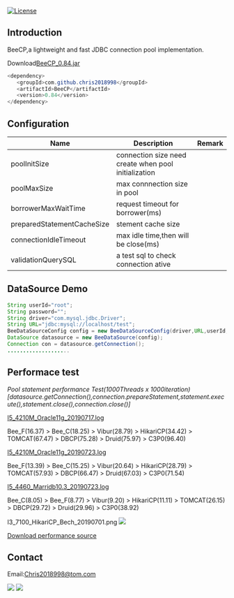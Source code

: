 [![License](https://img.shields.io/badge/license-Apache%202-4EB1BA.svg)](https://www.apache.org/licenses/LICENSE-2.0.html)

Introduction
---
BeeCP,a lightweight and  fast JDBC connection pool implementation. 

Download<a href="http://central.maven.org/maven2/com/github/chris2018998/BeeCP/0.84/BeeCP-0.84.jar">BeeCP_0.84.jar</a>

```java
<dependency>
   <groupId>com.github.chris2018998</groupId>
   <artifactId>BeeCP</artifactId>
   <version>0.84</version>
</dependency>

```

Configuration
---
|  Name  |   Description |   Remark |
| ------------ | ------------ | ------------ |
| poolInitSize  | connection size need create when pool initialization  |   |
| poolMaxSize |  max connnection size in pool |    |
| borrowerMaxWaitTime |request timeout for borrower(ms)  |   |
| preparedStatementCacheSize | stement cache size |   |
| connectionIdleTimeout  | max idle time,then will be close(ms)  |    |
| validationQuerySQL |  a test sql to check connection ative   |    |   |

DataSource Demo
---
```java
String userId="root";
String password="";
String driver="com.mysql.jdbc.Driver";
String URL="jdbc:mysql://localhost/test";
BeeDataSourceConfig config = new BeeDataSourceConfig(driver,URL,userId,password);
DataSource datasource = new BeeDataSource(config);
Connection con = datasource.getConnection();
....................

```

Performace test
---
<i>Pool statement performance Test(1000Threads x 1000iteration)</i>
<i>[datasource.getConnection(),connection.prepareStatement,statement.execute(),statement.close(),connection.close()]</i>

<a href="https://github.com/Chris2018998/BeeCP/blob/master/doc/performance/I5_4210M_Oracle11g_20190717.log">I5_4210M_Oracle11g_20190717.log</a>

Bee_F(16.37) > Bee_C(18.25) > Vibur(28.79) > HikariCP(34.42) > TOMCAT(67.47) > DBCP(75.28) > Druid(75.97) > C3P0(96.40)

<a href="https://github.com/Chris2018998/BeeCP/blob/master/doc/performance/I5_4210M_Oracle11g_20190723.log">I5_4210M_Oracle11g_20190723.log</a>

Bee_F(13.39) > Bee_C(15.25) > Vibur(20.64) > HikariCP(28.79) > TOMCAT(57.93) > DBCP(66.47) > Druid(67.03) > C3P0(71.54)

<a href="https://github.com/Chris2018998/BeeCP/blob/master/doc/performance/I5_4460_Marridb10.3_20190723.log">I5_4460_Marridb10.3_20190723.log</a>

Bee_C(8.05) > Bee_F(8.77) > Vibur(9.20) > HikariCP(11.11) > TOMCAT(26.15) > DBCP(29.72) > Druid(29.96) > C3P0(38.92)

I3_7100_HikariCP_Bech_20190701.png
<img src="https://github.com/Chris2018998/BeeCP/blob/master/doc/performance/I3_7100_HikariCP_Bech_20190701.png"></img>

<a href="https://github.com/Chris2018998/BeeCP/blob/master/doc/performance/Jdbc_CP_Test.zip">Download performance source </a>


Contact 
---

Email:Chris2018998@tom.com

<img src="https://github.com/Chris2018998/BeeCP/tree/master/doc/individual/w.png"> </img>
<img src="https://github.com/Chris2018998/BeeCP/tree/master/doc/individual/z.png"> </img>

